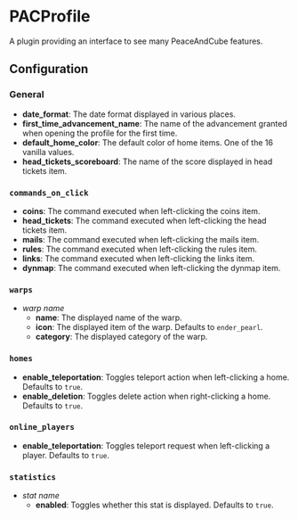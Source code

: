 # PACProfile
A plugin providing an interface to see many PeaceAndCube features.

## Configuration

### General
- **date_format**: The date format displayed in various places.
- **first_time_advancement_name**: The name of the advancement granted when opening the profile for the first time.
- **default_home_color**: The default color of home items. One of the 16 vanilla values.
- **head_tickets_scoreboard**: The name of the score displayed in head tickets item.

### `commands_on_click`
- **coins**: The command executed when left-clicking the coins item.
- **head_tickets**: The command executed when left-clicking the head tickets item.
- **mails**: The command executed when left-clicking the mails item.
- **rules**: The command executed when left-clicking the rules item.
- **links**: The command executed when left-clicking the links item.
- **dynmap**: The command executed when left-clicking the dynmap item.

### `warps`
- _warp name_
  - **name**: The displayed name of the warp.
  - **icon**: The displayed item of the warp. Defaults to `ender_pearl`.
  - **category**: The displayed category of the warp.

### `homes`
- **enable_teleportation**: Toggles teleport action when left-clicking a home. Defaults to `true`.
- **enable_deletion**: Toggles delete action when right-clicking a home. Defaults to `true`.

### `online_players`
- **enable_teleportation**: Toggles teleport request when left-clicking a player. Defaults to `true`.

### `statistics`
- _stat name_
  - **enabled**: Toggles whether this stat is displayed. Defaults to `true`.
